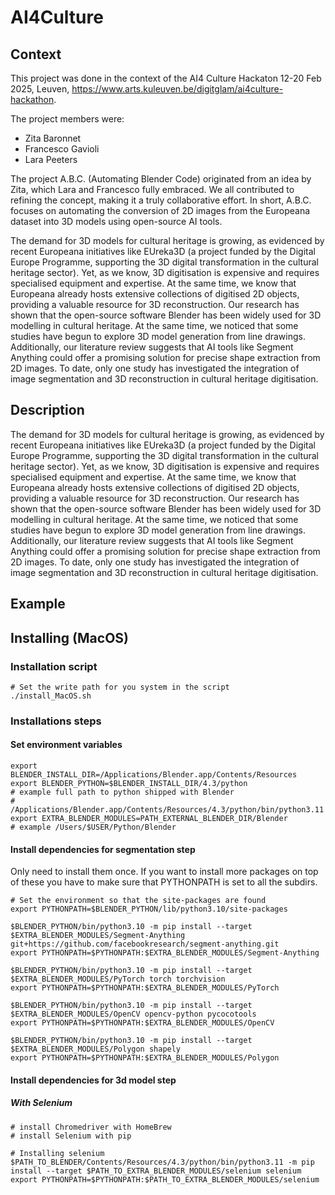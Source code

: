 # AI4Culture

## Context

This project was done in the context of the AI4 Culture Hackaton 12-20 Feb 2025, Leuven, https://www.arts.kuleuven.be/digitglam/ai4culture-hackathon.

The project members were:
- Zita Baronnet
- Francesco Gavioli
- Lara Peeters

The project A.B.C. (Automating Blender Code) originated from an idea by Zita, which Lara and Francesco fully embraced. We all contributed to refining the concept, making it a truly collaborative effort. 
In short, A.B.C. focuses on automating the conversion of 2D images from the Europeana dataset into 3D models using open-source AI tools.

The demand for 3D models for cultural heritage is growing, as evidenced by recent Europeana initiatives like EUreka3D (a project funded by the Digital Europe Programme, supporting the 3D digital transformation in the cultural heritage sector). 
Yet, as we know, 3D digitisation is expensive and requires specialised equipment and expertise. At the same time, we know that Europeana already hosts extensive collections of digitised 2D objects, providing a valuable resource for 3D reconstruction.
Our research has shown that the open-source software Blender has been widely used for 3D modelling in cultural heritage. At the same time, we noticed that some studies have begun to explore 3D model generation from line drawings. Additionally, our literature review suggests that AI tools like Segment Anything could offer a promising solution for precise shape extraction from 2D images. To date, only one study has investigated the integration of image segmentation and 3D reconstruction in cultural heritage digitisation.

## Description

The demand for 3D models for cultural heritage is growing, as evidenced by recent Europeana initiatives like EUreka3D (a project funded by the Digital Europe Programme, supporting the 3D digital transformation in the cultural heritage sector). 
Yet, as we know, 3D digitisation is expensive and requires specialised equipment and expertise. At the same time, we know that Europeana already hosts extensive collections of digitised 2D objects, providing a valuable resource for 3D reconstruction.
Our research has shown that the open-source software Blender has been widely used for 3D modelling in cultural heritage. At the same time, we noticed that some studies have begun to explore 3D model generation from line drawings. Additionally, our literature review suggests that AI tools like Segment Anything could offer a promising solution for precise shape extraction from 2D images. To date, only one study has investigated the integration of image segmentation and 3D reconstruction in cultural heritage digitisation.

## Example



## Installing (MacOS)
### Installation script
```
# Set the write path for you system in the script
./install_MacOS.sh
```

### Installations steps
#### Set environment variables

```
export BLENDER_INSTALL_DIR=/Applications/Blender.app/Contents/Resources
export BLENDER_PYTHON=$BLENDER_INSTALL_DIR/4.3/python
# example full path to python shipped with Blender
# /Applications/Blender.app/Contents/Resources/4.3/python/bin/python3.11
export EXTRA_BLENDER_MODULES=PATH_EXTERNAL_BLENDER_DIR/Blender
# example /Users/$USER/Python/Blender
```

#### Install dependencies for segmentation step

Only need to install them once. If you want to install more packages on top of these you have to make sure that PYTHONPATH is set to all the subdirs.
```
# Set the environment so that the site-packages are found
export PYTHONPATH=$BLENDER_PYTHON/lib/python3.10/site-packages

$BLENDER_PYTHON/bin/python3.10 -m pip install --target $EXTRA_BLENDER_MODULES/Segment-Anything git+https://github.com/facebookresearch/segment-anything.git
export PYTHONPATH=$PYTHONPATH:$EXTRA_BLENDER_MODULES/Segment-Anything

$BLENDER_PYTHON/bin/python3.10 -m pip install --target $EXTRA_BLENDER_MODULES/PyTorch torch torchvision
export PYTHONPATH=$PYTHONPATH:$EXTRA_BLENDER_MODULES/PyTorch

$BLENDER_PYTHON/bin/python3.10 -m pip install --target $EXTRA_BLENDER_MODULES/OpenCV opencv-python pycocotools
export PYTHONPATH=$PYTHONPATH:$EXTRA_BLENDER_MODULES/OpenCV

$BLENDER_PYTHON/bin/python3.10 -m pip install --target $EXTRA_BLENDER_MODULES/Polygon shapely
export PYTHONPATH=$PYTHONPATH:$EXTRA_BLENDER_MODULES/Polygon
```

#### Install dependencies for 3d model step
##### With Selenium
```
# install Chromedriver with HomeBrew
# install Selenium with pip

# Installing selenium
$PATH_TO_BLENDER/Contents/Resources/4.3/python/bin/python3.11 -m pip install --target $PATH_TO_EXTRA_BLENDER_MODULES/selenium selenium
export PYTHONPATH=$PYTHONPATH:$PATH_TO_EXTRA_BLENDER_MODULES/selenium
```
